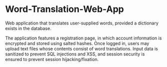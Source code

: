 # Word-Translation-Web-App
Web application that translates user-supplied words, provided a dictionary exists in the database. 

The application features a registration page, in which account information is encrypted and stored using salted hashes. Once logged in, users may upload text files whose contents consist of word translations. Input data is sanitized to prevent SQL injections and XSS, and session security is ensured to prevent session hijacking/fixation.
